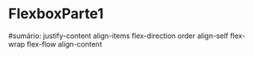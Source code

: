 # FlexboxParte1

#sumário:
justify-content
align-items
flex-direction
order
align-self
flex-wrap
flex-flow
align-content
